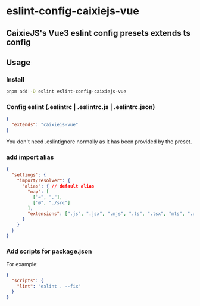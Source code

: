 # eslint-config-caixiejs-vue

## CaixieJS's Vue3 eslint config presets extends ts config

## Usage

### Install

```bash
pnpm add -D eslint eslint-config-caixiejs-vue
```

### Config eslint (.eslintrc | .eslintrc.js | .eslintrc.json)

```json
{
  "extends": "caixiejs-vue"
}
```

You don't need .eslintignore normally as it has been provided by the preset.

### add import alias

```json
{
  "settings": {
    "import/resolver": {
      "alias": { // default alias
        "map": [
          ["~", "."],
          ["@", "./src"]
        ],
        "extensions": [".js", ".jsx", ".mjs", ".ts", ".tsx", "mts", ".d.ts"]
      }
    }
  }
}
```

### Add scripts for package.json

For example:

```json
{
  "scripts": {
    "lint": "eslint . --fix"
  }
}
```
